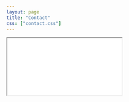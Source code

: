 ```yaml
---
layout: page
title: "Contact"
css: ["contact.css"]
---
```


<div class="col s12">
  <div class="icontain">
    <iframe src="{{site.contact_url}}">Loading...</iframe>
  </div>
</div>

